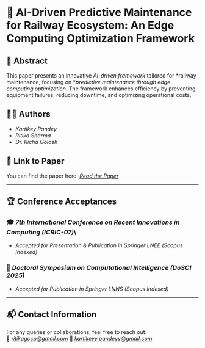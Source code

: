 # 🚄 AI-Driven Predictive Maintenance for Railway Ecosystem: An Edge Computing Optimization Framework  

## 📌 Abstract  
This paper presents an innovative *AI-driven framework* tailored for *railway maintenance, focusing on **predictive maintenance through edge computing optimization*. The framework enhances efficiency by preventing equipment failures, reducing downtime, and optimizing operational costs.  

## 👨‍💻 Authors  
- *Kartikey Pandey*  
- *Ritika Sharma*  
- *Dr. Richa Golash*  

## 📄 Link to Paper  
You can find the paper here: [*Read the Paper*](https://drive.google.com/file/d/1iiJeQl5j4VptUNr2Ywl3YS-0uH7BTfac/view?usp=sharing)  

---

## 🏆 Conference Acceptances  

### 🎓 *7th International Conference on Recent Innovations in Computing (ICRIC-07)*\
- *Accepted for Presentation & Publication in Springer LNEE (Scopus Indexed)*  

### 📖 *Doctoral Symposium on Computational Intelligence (DoSCI 2025)*  
- *Accepted for Publication in Springer LNNS (Scopus Indexed)*  


---

## 📬 Contact Information  
For any queries or collaborations, feel free to reach out:  
📧 *ritikagccp@gmail.com* 
📧 *kartikeyy.pandeyy@gmail.com*
